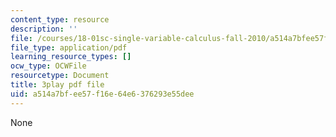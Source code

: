 ```yaml
---
content_type: resource
description: ''
file: /courses/18-01sc-single-variable-calculus-fall-2010/a514a7bfee57f16e64e6376293e55dee_kCPVBl953eY.pdf
file_type: application/pdf
learning_resource_types: []
ocw_type: OCWFile
resourcetype: Document
title: 3play pdf file
uid: a514a7bf-ee57-f16e-64e6-376293e55dee
---
```

None

